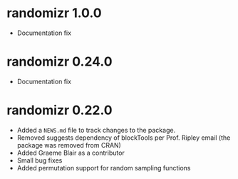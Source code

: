 # randomizr 1.0.0

* Documentation fix

# randomizr 0.24.0

* Documentation fix

# randomizr 0.22.0

* Added a `NEWS.md` file to track changes to the package.
* Removed suggests dependency of blockTools per Prof. Ripley email (the package was removed from CRAN)
* Added Graeme Blair as a contributor
* Small bug fixes
* Added permutation support for random sampling functions
